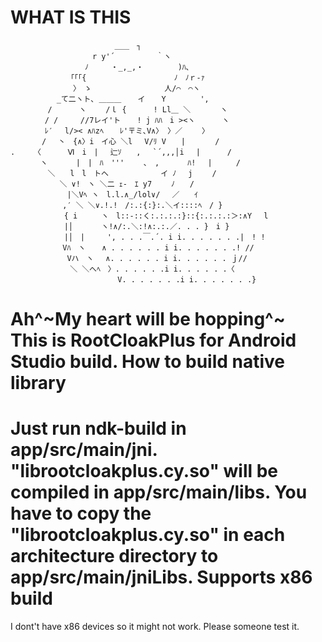 WHAT IS THIS
======================
    　　　　　　　　　　　　　　＿＿　┐　 
    　　　　 　 　 　 　 r y'´　　　　　 ｀ヽ　 
    　　　　　　　　　　ﾉ　　　・_,_,・　　　　 )ﾊ､　 
    　　　　　　　 「「「{ 　 　 　 　 　 　 　 ﾉ　ﾉｒ‐ｧ　 
    　　　 　 　 　 〉　ゝ　　　　　　 　 　 人/⌒　⌒ヽ　 
    　　　　 　 _て二ヽト､ ＿＿＿ 　 イ 　 Y　　　　 ',　 
    　　　　　/　　　 ヽ　　 /ｌ {　　　 ! Ll＿ ＼　　　　ヽ　 
    　　　　 / /　　　//7レイ'ト 　 ! j ﾊﾊ　i ><ヽ 　　　ヽ　 
    　　　　 ﾚ′　 l/>< ∧ﾊzﾍ 　 ﾚ'〒ミ､V∧〉 〉／　　 〉　 
    　　 　 / 　丶　{∧〉i　イ心 ＼l　 V/ﾘ V　　|　　　　/　 
    .　　　〈　　　 Ⅵ　i　|　 辷ｿ　　, 　`´,,,│i　 |　　　 /　 
    　　　　ヽ 　 　 |　|　ﾊ　'''　　 ､　, 　 　 ﾊ!　 |　 　 /　 
    　　　　　＼　　l　l　トへ　　　　　　　イ ﾉ　 j 　　/　 
    　　　　　　 ＼ ∨!　ヽ ＼二 ｪ‐　ｴ y7　　 ﾉ　　/　 
    　　　　　　　 |＼Vﾍ ヽ　l.l.∧_/lol∨/　 ／　　ｲ　 
    　　　　　　　,′ ＼ ＼∨.!.!　/:.:{:}:.＼イ::::ﾍ　/ }　 
    　　　　　 　 { i　 　 ヽ　l::‐::く:.:.:.:}::{:.:.:.:＞:∧Y　 l　 
    　　　　　 　 |│ 　 　 ヽ!∧/:.＼:!∧:.:.／. . . }　i }　 
    　　　　　 　 |│　|　　　', . . .￣.´. i i. . . . . . .|　! !　 
    　　　　　　　Vﾊ　ヽ 　 ∧ . . . . . . i i. . . . . . .! //　 
    　　　　　　　 Vハ　ヽ　 ∧. . . . . . i i. . . . . . ｊ//　 
    　　　　　　　　＼ ＼へﾍ　〉. . . . . .i i. . . . . .〈　 
    　　　　　　　　　 　 　 　 V. . . . . . .i i. . . . . . .}　 
Ah^~My heart will be hopping^~
This is RootCloakPlus for Android Studio build.
How to build native library
======================
Just run ndk-build in app/src/main/jni. "librootcloakplus.cy.so" will be compiled in app/src/main/libs.
You have to copy the "librootcloakplus.cy.so" in each architecture directory to app/src/main/jniLibs.
Supports x86 build
======================
I dont't have x86 devices so it might not work. Please someone test it.

